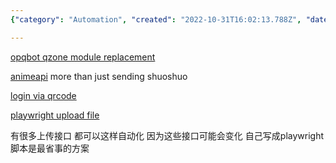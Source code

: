 ```yaml
---
{"category": "Automation", "created": "2022-10-31T16:02:13.788Z", "date": "2022-10-31 16:02:13", "description": "This article explores different methods for automating Qzone activities using various modules and tools. It covers replacing the qzone module, logging in via QR code, uploading files with Playwright, and utilizing the AnimeAPI for more than just sending shuoshuo.", "modified": "2022-11-12T07:45:40.759Z", "tags": ["Qzone automation", "Modules and tools", "Replacing qzone module", "Logging in via QR code", "Uploading files with Playwright", "AnimeAPI for shuoshuo", "Automating activities"], "title": "Qzone Send Shuoshuo"}

---
```


[opqbot qzone module replacement](https://github.com/RockChinQ/OpenCamwall/blob/master/pkg/qzone/model.py)

[animeapi](https://github.com/James4Ever0/AnimeAPI) more than just sending shuoshuo

[login via qrcode](https://github.com/YukariChiba/QZone-Bot/blob/master/tokens.py)

[playwright upload file](https://www.programsbuzz.com/article/playwright-upload-file#:~:text=Uploading%20a%20file%20using%20playwright%20is%20easy%20now,files%20can%20also%20be%20passed%20in%20the%20array.)

有很多上传接口 都可以这样自动化 因为这些接口可能会变化 自己写成playwright脚本是最省事的方案
